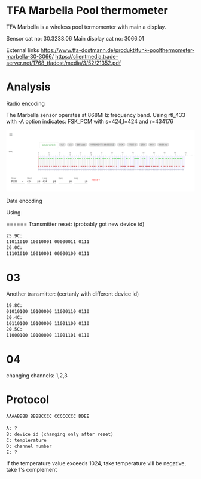 # TFA Marbella Pool thermometer

TFA Marbella is a wireless pool termomenter with main a display.

Sensor cat no:       30.3238.06
Main display cat no: 3066.01

External links
https://www.tfa-dostmann.de/produkt/funk-poolthermometer-marbella-30-3066/
https://clientmedia.trade-server.net/1768_tfadost/media/3/52/21352.pdf


Analysis
========

Radio encoding

The Marbella sensor operates at 868MHz frequency band.
Using rtl_433 with -A option indicates: FSK_PCM with s=424,l=424 and r=434176

![Radio analysis using triq.org ](triq.gif)

Data encoding

Using 







======
Transmitter reset: (probably got new device id)
```
25.9C:
11011010 10010001 00000011 0111
26.0C:
11101010 10010001 00000100 0111
```

03
======
Another transmitter: (certanly with different device id)
```
19.8C:
01010100 10100000 11000110 0110
20.4C:
10110100 10100000 11001100 0110
20.5C:
11000100 10100000 11001101 0110
```

04
======
changing channels: 1,2,3

Protocol
======
```
AAAABBBB BBBBCCCC CCCCCCCC DDEE

A: ?
B: device id (changing only after reset)
C: templerature
D: channel number
E: ? 
```
If the temperature value exceeds 1024, take temperature vill be negative, take 1's complement

